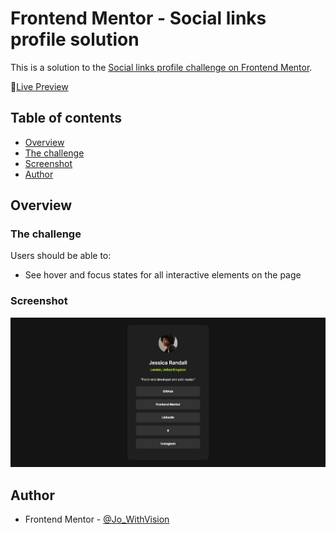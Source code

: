 # Frontend Mentor - Social links profile solution

This is a solution to the [Social links profile challenge on Frontend Mentor](https://www.frontendmentor.io/challenges/social-links-profile-UG32l9m6dQ). 

🎉[Live Preview](https://jo-with-vision.github.io/FEM-social-links-profile/) 

## Table of contents

- [Overview](#overview)
- [The challenge](#the-challenge)
- [Screenshot](#screenshot)
- [Author](#author)


## Overview

### The challenge

Users should be able to:

- See hover and focus states for all interactive elements on the page

### Screenshot

![](./assets/screenshot.jpeg)

## Author
- Frontend Mentor - [@Jo_WithVision](https://www.frontendmentor.io/profile/Jo-with-vision)
